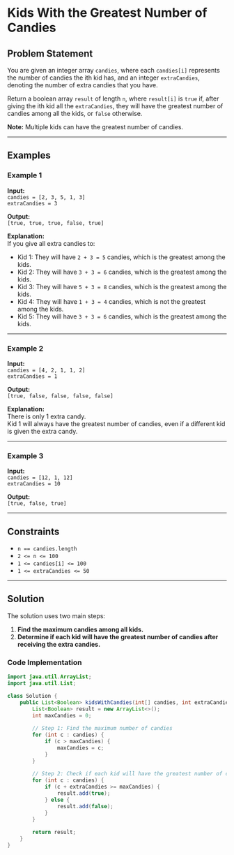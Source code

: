 # Kids With the Greatest Number of Candies

## Problem Statement

You are given an integer array `candies`, where each `candies[i]` represents the number of candies the ith kid has, and an integer `extraCandies`, denoting the number of extra candies that you have. 

Return a boolean array `result` of length `n`, where `result[i]` is `true` if, after giving the ith kid all the `extraCandies`, they will have the greatest number of candies among all the kids, or `false` otherwise.

**Note:** Multiple kids can have the greatest number of candies.

---

## Examples

### Example 1

**Input:**  
`candies = [2, 3, 5, 1, 3]`  
`extraCandies = 3`

**Output:**  
`[true, true, true, false, true]`

**Explanation:**  
If you give all extra candies to:
- Kid 1: They will have `2 + 3 = 5` candies, which is the greatest among the kids.
- Kid 2: They will have `3 + 3 = 6` candies, which is the greatest among the kids.
- Kid 3: They will have `5 + 3 = 8` candies, which is the greatest among the kids.
- Kid 4: They will have `1 + 3 = 4` candies, which is not the greatest among the kids.
- Kid 5: They will have `3 + 3 = 6` candies, which is the greatest among the kids.

---

### Example 2

**Input:**  
`candies = [4, 2, 1, 1, 2]`  
`extraCandies = 1`

**Output:**  
`[true, false, false, false, false]`

**Explanation:**  
There is only 1 extra candy.  
Kid 1 will always have the greatest number of candies, even if a different kid is given the extra candy.

---

### Example 3

**Input:**  
`candies = [12, 1, 12]`  
`extraCandies = 10`

**Output:**  
`[true, false, true]`

---

## Constraints

- `n == candies.length`
- `2 <= n <= 100`
- `1 <= candies[i] <= 100`
- `1 <= extraCandies <= 50`

---

## Solution

The solution uses two main steps:

1. **Find the maximum candies among all kids.**
2. **Determine if each kid will have the greatest number of candies after receiving the extra candies.**

### Code Implementation

```java
import java.util.ArrayList;
import java.util.List;

class Solution {
    public List<Boolean> kidsWithCandies(int[] candies, int extraCandies) {
        List<Boolean> result = new ArrayList<>();
        int maxCandies = 0;
        
        // Step 1: Find the maximum number of candies
        for (int c : candies) {
            if (c > maxCandies) {
                maxCandies = c;
            }
        }
        
        // Step 2: Check if each kid will have the greatest number of candies
        for (int c : candies) {
            if (c + extraCandies >= maxCandies) {
                result.add(true);
            } else {
                result.add(false);
            }
        }
        
        return result;
    }
}
